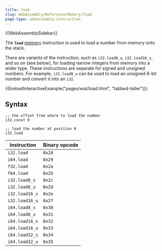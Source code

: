 ```yaml
---
title: load
slug: WebAssembly/Reference/Memory/load
page-type: webassembly-instruction
---
```


{{WebAssemblySidebar}}

The **`load`** [memory](/en-US/docs/WebAssembly/Reference/Memory) instruction is used to load a number from memory onto the stack.

There are variants of the instruction, such as `i32.load8_u`, `i32.load16_s`, and so on (see below), for loading narrow integers from memory into a wider type. These instructions are separate for signed and unsigned numbers.
For example, `i32.load8_u` can be used to load an unsigned 8-bit number and convert it into an `i32`.

{{EmbedInteractiveExample("pages/wat/load.html", "tabbed-taller")}}

## Syntax

```wasm
;; the offset from where to load the number
i32.const 0

;; load the number at position 0
i32.load
```

| Instruction    | Binary opcode |
| -------------- | ------------- |
| `i32.load`     | `0x28`        |
| `i64.load`     | `0x29`        |
| `f32.load`     | `0x2a`        |
| `f64.load`     | `0x2b`        |
| `i32.load8_s`  | `0x2c`        |
| `i32.load8_u`  | `0x2d`        |
| `i32.load16_s` | `0x2e`        |
| `i32.load16_u` | `0x2f`        |
| `i64.load8_s`  | `0x30`        |
| `i64.load8_u`  | `0x31`        |
| `i64.load16_s` | `0x32`        |
| `i64.load16_u` | `0x33`        |
| `i64.load32_s` | `0x34`        |
| `i64.load32_u` | `0x35`        |
